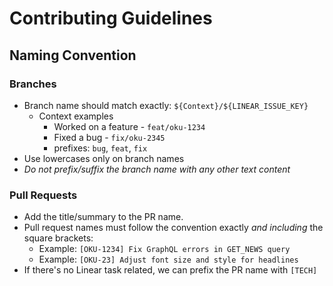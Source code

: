 # Contributing Guidelines
## Naming Convention

### Branches
  - Branch name should match exactly: `${Context}/${LINEAR_ISSUE_KEY}`
    - Context examples
      - Worked on a feature - `feat/oku-1234`
      - Fixed a bug - `fix/oku-2345`
      - prefixes: `bug`, `feat`, `fix`
  - Use lowercases only on branch names
  - *Do not prefix/suffix the branch name with any other text content*

### Pull Requests
  - Add the title/summary to the PR name.
  - Pull request names must follow the convention exactly *and including* the square brackets:
    - Example: `[OKU-1234] Fix GraphQL errors in GET_NEWS query`
    - Example: `[OKU-23] Adjust font size and style for headlines`
  - If there's no Linear task related, we can prefix the PR name with `[TECH]`
  